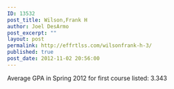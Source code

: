 ```yaml
---
ID: 13532
post_title: Wilson,Frank H
author: Joel DesArmo
post_excerpt: ""
layout: post
permalink: http://effrtlss.com/wilsonfrank-h-3/
published: true
post_date: 2012-11-02 20:56:00
---
```

<p>Average GPA in Spring 2012 for first course listed: 3.343</p>